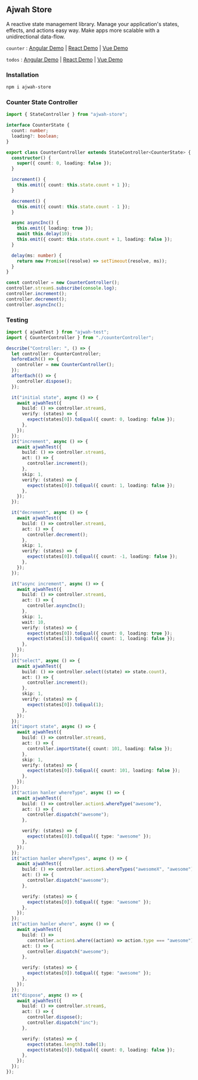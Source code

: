 ## Ajwah Store

A reactive state management library. Manage your application's states, effects, and actions easy way. Make apps more scalable with a unidirectional data-flow.

`counter` : [Angular Demo](https://stackblitz.com/edit/angular-ajwah-counter?file=src%2Fapp%2Fapp.component.ts) | [React Demo](https://stackblitz.com/edit/react-ajwah-counter?file=index.tsx) | [Vue Demo](https://stackblitz.com/edit/vue-ajwah-counter?file=src%2FApp.vue)

`todos` : [Angular Demo](https://stackblitz.com/edit/angular-ajwah-test?file=src%2Fapp%2Fapp.component.ts) | [React Demo](https://stackblitz.com/edit/react-ts-cb9zfa?file=index.tsx) | [Vue Demo](https://stackblitz.com/edit/vue-ajwah-store?file=src%2FApp.vue)

### Installation

```sh
npm i ajwah-store
```

### Counter State Controller

```ts
import { StateController } from "ajwah-store";

interface CounterState {
  count: number;
  loading?: boolean;
}

export class CounterController extends StateController<CounterState> {
  constructor() {
    super({ count: 0, loading: false });
  }

  increment() {
    this.emit({ count: this.state.count + 1 });
  }

  decrement() {
    this.emit({ count: this.state.count - 1 });
  }

  async asyncInc() {
    this.emit({ loading: true });
    await this.delay(10);
    this.emit({ count: this.state.count + 1, loading: false });
  }

  delay(ms: number) {
    return new Promise((resolve) => setTimeout(resolve, ms));
  }
}

const controller = new CounterController();
controller.stream$.subscribe(console.log);
controller.increment();
controller.decrement();
controller.asyncInc();
```

### Testing

```ts
import { ajwahTest } from "ajwah-test";
import { CounterController } from "./counterController";

describe("Controller: ", () => {
  let controller: CounterController;
  beforeEach(() => {
    controller = new CounterController();
  });
  afterEach(() => {
    controller.dispose();
  });

  it("initial state", async () => {
    await ajwahTest({
      build: () => controller.stream$,
      verify: (states) => {
        expect(states[0]).toEqual({ count: 0, loading: false });
      },
    });
  });
  it("increment", async () => {
    await ajwahTest({
      build: () => controller.stream$,
      act: () => {
        controller.increment();
      },
      skip: 1,
      verify: (states) => {
        expect(states[0]).toEqual({ count: 1, loading: false });
      },
    });
  });

  it("decrement", async () => {
    await ajwahTest({
      build: () => controller.stream$,
      act: () => {
        controller.decrement();
      },
      skip: 1,
      verify: (states) => {
        expect(states[0]).toEqual({ count: -1, loading: false });
      },
    });
  });

  it("async increment", async () => {
    await ajwahTest({
      build: () => controller.stream$,
      act: () => {
        controller.asyncInc();
      },
      skip: 1,
      wait: 10,
      verify: (states) => {
        expect(states[0]).toEqual({ count: 0, loading: true });
        expect(states[1]).toEqual({ count: 1, loading: false });
      },
    });
  });
  it("select", async () => {
    await ajwahTest({
      build: () => controller.select((state) => state.count),
      act: () => {
        controller.increment();
      },
      skip: 1,
      verify: (states) => {
        expect(states[0]).toEqual(1);
      },
    });
  });
  it("import state", async () => {
    await ajwahTest({
      build: () => controller.stream$,
      act: () => {
        controller.importState({ count: 101, loading: false });
      },
      skip: 1,
      verify: (states) => {
        expect(states[0]).toEqual({ count: 101, loading: false });
      },
    });
  });
  it("action hanler whereType", async () => {
    await ajwahTest({
      build: () => controller.action$.whereType("awesome"),
      act: () => {
        controller.dispatch("awesome");
      },

      verify: (states) => {
        expect(states[0]).toEqual({ type: "awesome" });
      },
    });
  });
  it("action hanler whereTypes", async () => {
    await ajwahTest({
      build: () => controller.action$.whereTypes("awesomeX", "awesome"),
      act: () => {
        controller.dispatch("awesome");
      },

      verify: (states) => {
        expect(states[0]).toEqual({ type: "awesome" });
      },
    });
  });
  it("action hanler where", async () => {
    await ajwahTest({
      build: () =>
        controller.action$.where((action) => action.type === "awesome"),
      act: () => {
        controller.dispatch("awesome");
      },

      verify: (states) => {
        expect(states[0]).toEqual({ type: "awesome" });
      },
    });
  });
  it("dispose", async () => {
    await ajwahTest({
      build: () => controller.stream$,
      act: () => {
        controller.dispose();
        controller.dispatch("inc");
      },

      verify: (states) => {
        expect(states.length).toBe(1);
        expect(states[0]).toEqual({ count: 0, loading: false });
      },
    });
  });
});
```
